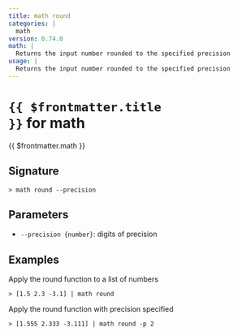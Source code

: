 ```yaml
---
title: math round
categories: |
  math
version: 0.74.0
math: |
  Returns the input number rounded to the specified precision
usage: |
  Returns the input number rounded to the specified precision
---
```


# <code>{{ $frontmatter.title }}</code> for math

<div class='command-title'>{{ $frontmatter.math }}</div>

## Signature

```> math round --precision```

## Parameters

 -  `--precision {number}`: digits of precision

## Examples

Apply the round function to a list of numbers
```shell
> [1.5 2.3 -3.1] | math round
```

Apply the round function with precision specified
```shell
> [1.555 2.333 -3.111] | math round -p 2
```
